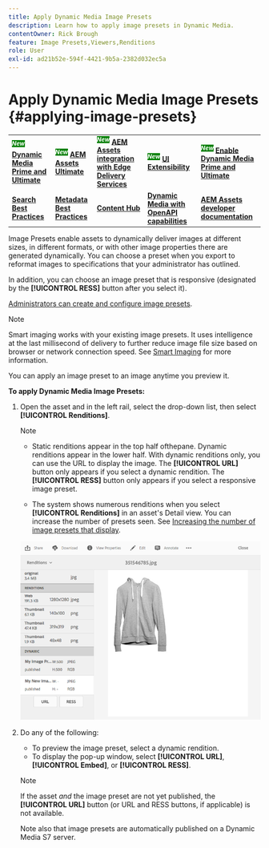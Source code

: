 ```yaml
---
title: Apply Dynamic Media Image Presets
description: Learn how to apply image presets in Dynamic Media.
contentOwner: Rick Brough
feature: Image Presets,Viewers,Renditions
role: User
exl-id: ad21b52e-594f-4421-9b5a-2382d032ec5a
---
```

# Apply Dynamic Media Image Presets {#applying-image-presets}

<table>
    <tr>
        <td>
            <sup style= "background-color:#008000; color:#FFFFFF; font-weight:bold"><i>New</i></sup> <a href="/help/assets/dynamic-media/dm-prime-ultimate.md"><b>Dynamic Media Prime and Ultimate</b></a>
        </td>
        <td>
            <sup style= "background-color:#008000; color:#FFFFFF; font-weight:bold"><i>New</i></sup> <a href="/help/assets/assets-ultimate-overview.md"><b>AEM Assets Ultimate</b></a>
        </td>
        <td>
            <sup style= "background-color:#008000; color:#FFFFFF; font-weight:bold"><i>New</i></sup> <a href="/help/assets/integrate-aem-assets-edge-delivery-services.md"><b>AEM Assets integration with Edge Delivery Services</b></a>
        </td>
        <td>
            <sup style= "background-color:#008000; color:#FFFFFF; font-weight:bold"><i>New</i></sup> <a href="/help/assets/aem-assets-view-ui-extensibility.md"><b>UI Extensibility</b></a>
        </td>
          <td>
            <sup style= "background-color:#008000; color:#FFFFFF; font-weight:bold"><i>New</i></sup> <a href="/help/assets/dynamic-media/enable-dynamic-media-prime-and-ultimate.md"><b>Enable Dynamic Media Prime and Ultimate</b></a>
        </td>
    </tr>
    <tr>
        <td>
            <a href="/help/assets/search-best-practices.md"><b>Search Best Practices</b></a>
        </td>
        <td>
            <a href="/help/assets/metadata-best-practices.md"><b>Metadata Best Practices</b></a>
        </td>
        <td>
            <a href="/help/assets/product-overview.md"><b>Content Hub</b></a>
        </td>
        <td>
            <a href="/help/assets/dynamic-media-open-apis-overview.md"><b>Dynamic Media with OpenAPI capabilities</b></a>
        </td>
        <td>
            <a href="https://developer.adobe.com/experience-cloud/experience-manager-apis/"><b>AEM Assets developer documentation</b></a>
        </td>
    </tr>
</table>

Image Presets enable assets to dynamically deliver images at different sizes, in different formats, or with other image properties there are generated dynamically. You can choose a preset when you export to reformat images to specifications that your administrator has outlined.

In addition, you can choose an image preset that is responsive (designated by the **[!UICONTROL RESS]** button after you select it).

[Administrators can create and configure image presets](managing-image-presets.md).

>[!NOTE]
>
>Smart imaging works with your existing image presets. It uses intelligence at the last millisecond of delivery to further reduce image file size based on browser or network connection speed. See [Smart Imaging](imaging-faq.md) for more information.

You can apply an image preset to an image anytime you preview it.

**To apply Dynamic Media Image Presets:**

1. Open the asset and in the left rail, select the drop-down list, then select **[!UICONTROL Renditions]**.

   >[!NOTE]
   >
   >* Static renditions appear in the top half ofthepane. Dynamic renditions appear in the lower half. With dynamic renditions only, you can use the URL to display the image. The **[!UICONTROL URL]** button only appears if you select a dynamic rendition. The **[!UICONTROL RESS]** button only appears if you select a responsive image preset.
   >
   >* The system shows numerous renditions when you select **[!UICONTROL Renditions]** in an asset's Detail view. You can increase the number of presets seen. See [Increasing the number of image presets that display](managing-image-presets.md#increasing-or-decreasing-the-number-of-image-presets-that-display).

   ![chlimage_1-208](assets/chlimage_1-208.png)

1. Do any of the following:

    * To preview the image preset, select a dynamic rendition.
    * To display the pop-up window, select **[!UICONTROL URL]**, **[!UICONTROL Embed]**, or **[!UICONTROL RESS]**.

   >[!NOTE]
   >
   >If the asset *and* the image preset are not yet published, the **[!UICONTROL URL]** button (or URL and RESS buttons, if applicable) is not available.
   >
   >Note also that image presets are automatically published on a Dynamic Media S7 server.
